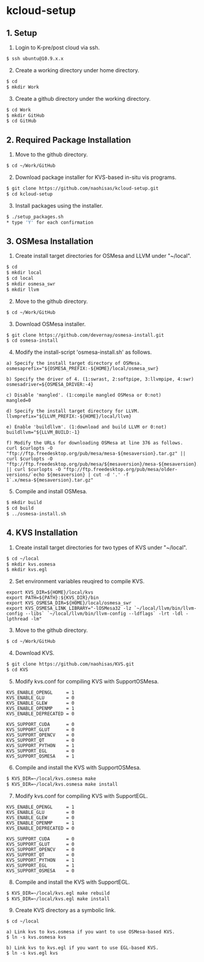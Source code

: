 # kcloud-setup

## 1. Setup

1. Login to K-pre/post cloud via ssh.

```sh
$ ssh ubuntu@10.9.x.x
```

2. Create a working directory under home directory.

```sh
$ cd
$ mkdir Work
```

3. Create a github directory under the working directory.

```sh
$ cd Work
$ mkdir GitHub
$ cd GitHub
```

## 2. Required Package Installation

1. Move to the github directory.

```sh
$ cd ~/Work/GitHub
```

2. Download package installer for KVS-based in-situ vis programs.

```sh
$ git clone https://github.com/naohisas/kcloud-setup.git
$ cd kcloud-setup
```

3. Install packages using the installer.

```sh
$ ./setup_packages.sh
* type 'Y' for each confirmation
```

## 3. OSMesa Installation

1. Create install target directories for OSMesa and LLVM under "~/local".

```sh
$ cd
$ mkdir local
$ cd local
$ mkdir osmesa_swr
$ mkdir llvm
```

2. Move to the github directory.

```sh
$ cd ~/Work/GitHub
```

3. Download OSMesa installer.

```sh
$ git clone https://github.com/devernay/osmesa-install.git
$ cd osmesa-install
```

4. Modify the install-script 'osmesa-install.sh' as follows.

```
a) Specify the install target directory of OSMesa.
osmesaprefix="${OSMESA_PREFIX:-${HOME}/local/osmesa_swr}

b) Specify the driver of 4. (1:swrast, 2:softpipe, 3:llvmpipe, 4:swr)
osmesadriver=${OSMESA_DRIVER:-4}

c) Disable 'mangled'. (1:compile mangled OSMesa or 0:not)
mangled=0

d) Specify the install target directory for LLVM.
llvmprefix="${LLVM_PREFIX:-${HOME}/local/llvm}

e) Enable 'buildllvm'. (1:download and build LLVM or 0:not)
buildllvm="${LLVM_BUILD:-1}

f) Modify the URLs for downloading OSMesa at line 376 as follows.
curl $curlopts -O "ftp://ftp.freedesktop.org/pub/mesa/mesa-${mesaversion}.tar.gz" || curl $curlopts -O "ftp://ftp.freedesktop.org/pub/mesa/${mesaversion}/mesa-${mesaversion}.tar.gz" || curl $curlopts -O "ftp://ftp.freedesktop.org/pub/mesa/older-versions/`echo ${mesaversion} | cut -d '.' -f 1`.x/mesa-${mesaversion}.tar.gz"
```

5. Compile and install OSMesa.

```sh
$ mkdir build
$ cd build
$ ../osmesa-install.sh
```

## 4. KVS Installation

1. Create install target directories for two types of KVS under "~/local".

```sh
$ cd ~/local
$ mkdir kvs.osmesa
$ mkdir kvs.egl
```

2. Set environment variables reuqired to compile KVS.

```
export KVS_DIR=${HOME}/local/kvs
export PATH=${PATH}:${KVS_DIR}/bin
export KVS_OSMESA_DIR=${HOME}/local/osmesa_swr
export KVS_OSMESA_LINK_LIBRARY="-lOSMesa32 -lz `~/local/llvm/bin/llvm-config --libs` `~/local/llvm/bin/llvm-config --ldflags` -lrt -ldl -lpthread -lm"
```

3. Move to the github directory.

```sh
$ cd ~/Work/GitHub
```

4. Download KVS.

```sh
$ git clone https://github.com/naohisas/KVS.git
$ cd KVS
```

5. Modify kvs.conf for compiling KVS with SupportOSMesa.

```
KVS_ENABLE_OPENGL     = 1
KVS_ENABLE_GLU        = 0
KVS_ENABLE_GLEW       = 0
KVS_ENABLE_OPENMP     = 1
KVS_ENABLE_DEPRECATED = 0

KVS_SUPPORT_CUDA      = 0
KVS_SUPPORT_GLUT      = 0
KVS_SUPPORT_OPENCV    = 0
KVS_SUPPORT_QT        = 0
KVS_SUPPORT_PYTHON    = 1
KVS_SUPPORT_EGL       = 0
KVS_SUPPORT_OSMESA    = 1
```

6. Compile and install the KVS with SupportOSMesa.

```sh
$ KVS_DIR=~/local/kvs.osmesa make
$ KVS_DIR=~/local/kvs.osmesa make install
```

7. Modify kvs.conf for compiling KVS with SupportEGL.

```
KVS_ENABLE_OPENGL     = 1
KVS_ENABLE_GLU        = 0
KVS_ENABLE_GLEW       = 0
KVS_ENABLE_OPENMP     = 1
KVS_ENABLE_DEPRECATED = 0

KVS_SUPPORT_CUDA      = 0
KVS_SUPPORT_GLUT      = 0
KVS_SUPPORT_OPENCV    = 0
KVS_SUPPORT_QT        = 0
KVS_SUPPORT_PYTHON    = 1
KVS_SUPPORT_EGL       = 1
KVS_SUPPORT_OSMESA    = 0
```

8. Compile and install the KVS with SupportEGL.

```sh
$ KVS_DIR=~/local/kvs.egl make rebuild
$ KVS_DIR=~/local/kvs.egl make install
```

9. Create KVS directory as a symbolic link.

```
$ cd ~/local

a) Link kvs to kvs.osmesa if you want to use OSMesa-based KVS.
$ ln -s kvs.osmesa kvs

b) Link kvs to kvs.egl if you want to use EGL-based KVS.
$ ln -s kvs.egl kvs
```
